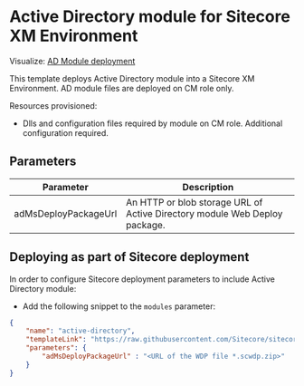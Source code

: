 # Active Directory module for Sitecore XM Environment

Visualize:
[AD Module deployment](http://armviz.io/#/?load=https%3A%2F%2Fraw.githubusercontent.com%2FSitecore%2Fsitecore-azure-quickstart-templates%2Fmaster%2FAD%201.3.0%2Fxm%2Fazuredeploy.json)

This template deploys Active Directory module into a Sitecore XM Environment. AD module files are deployed on CM role only.

Resources provisioned:

* Dlls and configuration files required by module on CM role. Additional configuration required.

## Parameters

| Parameter                                 | Description
--------------------------------------------|------------------------------------------------
| adMsDeployPackageUrl                      | An HTTP or blob storage URL of Active Directory module Web Deploy package.

## Deploying as part of Sitecore deployment

In order to configure Sitecore deployment parameters to include Active Directory module:

* Add the following snippet to the `modules` parameter:

```JSON
{
    "name": "active-directory",
    "templateLink": "https://raw.githubusercontent.com/Sitecore/sitecore-azure-quickstart-templates/master/ad%201.3.0/xm/azuredeploy.json",
    "parameters": {
        "adMsDeployPackageUrl" : "<URL of the WDP file *.scwdp.zip>"
    }
}
```
